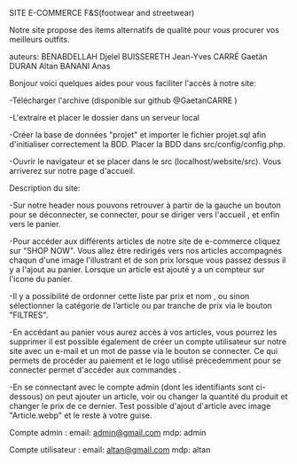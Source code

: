 SITE E-COMMERCE F&S(footwear and streetwear)

Notre site propose des items alternatifs de qualité pour vous procurer vos meilleurs outfits.

auteurs:
BENABDELLAH Djelel
BUISSERETH Jean-Yves
CARRÉ Gaetän
DURAN Altan
BANANI Anas


Bonjour voici quelques aides pour vous faciliter l'accès à notre site:

-Télécharger l'archive (disponible sur github @GaetanCARRE )

-L'extraire et placer le dossier dans un serveur local

-Créer la base de données "projet" et importer le fichier projet.sql afin d'initialiser correctement la BDD. Placer la BDD dans src/config/config.php.

-Ouvrir le navigateur et se placer dans le src (localhost/website/src). Vous arriverez sur notre page d'accueil.

Description du site:

-Sur notre header nous pouvons retrouver à partir de la gauche un bouton pour se déconnecter, se connecter, pour se diriger vers l'accueil , et enfin vers le panier.

-Pour accéder aux différents articles de notre site de e-commerce cliquez sur "SHOP NOW". Vous allez être redirigés vers nos articles accompagnés chaqun d'une image l'illustrant et de son prix lorsque vous passez dessus il y a l'ajout au panier. Lorsque un article est ajouté y a un compteur sur l'icone du panier.

-Il y a possibilité de ordonner cette liste par prix et nom , ou sinon sélectionner la catégorie de l’article ou par tranche de prix via le bouton "FILTRES".

-En accédant au panier vous aurez accès à vos articles, vous pourrez les supprimer il est possible également de créer un compte utilisateur sur notre site avec un e-mail et un mot de passe via le bouton se connecter. Ce qui permets  de procéder au paiement et le logo utilisé précedemment pour se connecter permet d'accéder aux commandes .


-En se connectant avec le compte admin (dont les identifiants sont ci-dessous) on peut ajouter un article, voir ou changer la quantité du produit et changer le prix de ce dernier. Test possible d'ajout d'article avec image "Article.webp" et le reste à votre guise.




Compte admin :
    email: admin@gmail.com
    mdp: admin
    
Compte utilisateur :
    email: altan@gmail.com
    mdp: altan
